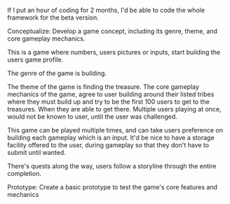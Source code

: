 If I put an hour of coding for 2 months, I'd be able to code the whole framework for the beta version.

Conceptualize: Develop a game concept, including its genre, theme, and core gameplay mechanics. 


This is a game where numbers, users pictures or inputs, start building the users game profile. 

The genre of the game is building.

The theme of the game is finding the treasure.
The core gameplay mechanics of the game, agree to user building around their listed tribes where they must build up and try to be the first 100 users to get to the treasures. When they are able to get there. Multiple users playing at once, would not be known to user, until the user was challenged. 

This game can be played multiple times, and can take users preference on building each gameplay which is an input. It'd be nice to have a storage facility offered to the user, during gameplay so that they don't have to submit until wanted.

There's quests along the way, users follow a storyline through the entire completion.


Prototype: Create a basic prototype to test the game's core features and mechanics
